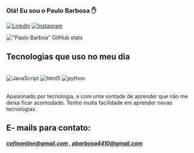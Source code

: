 ### Olá! Eu sou o Paulo Barbosa ✋

[![Linkdln](https://img.shields.io/badge/LinkedIn-0077B5?style=for-the-badge&logo=linkedin&logoColor=white)](https://www.linkedin.com/in/paulo-barbosa4410/)
[![Instagram](https://img.shields.io/badge/Instagram-E4405F?style=for-the-badge&logo=instagram&logoColor=white)](https://www.instagram.com/pbarbosa4410/)

!["Paulo Barboa" GitHub stats](https://github-readme-stats.vercel.app/api?username=Paulor4410&show_icons=true&theme=dark)

## Tecnologias que uso no meu dia
<div style="display: inline_block"><br/>
   <img align="center" alt="JavaScript" src="https://img.shields.io/badge/JavaScript-323330?style=for-the-badge&logo=javascript&logoColor=F7DF1E" />
   <img align="center" alt="html5" src="https://img.shields.io/badge/HTML5-E34F26?style=for-the-badge&logo=html5&logoColor=white" />
   <img align="center" alt="python" src="https://img.shields.io/badge/Python-14354C?style=for-the-badge&logo=python&logoColor=white" />
   
</div><br/>

Apaixonado por tecnologia, e com uma vontade de aprender que não me deixa ficar acomodado.
Tenho muita facilidade em aprender novas tecnologias.

## E- mails para contato:
##### cofinonline@gmail.com , pbarbosa4410@gmail.com
